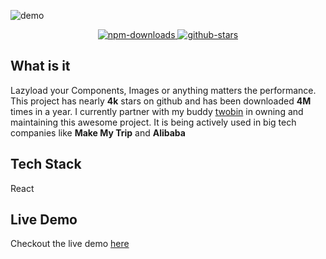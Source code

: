 ![demo](~lazyload.png)

<div style="text-align: center">
  <a class="no-decoration" href="https://npm-stat.com/charts.html?package=react-lazyload&from=2015-01-01&to=2019-06-30">
    <img class="html-image" src="https://img.shields.io/npm/dy/react-lazyload.svg?style=for-the-badge" alt="npm-downloads">
  </a>
  <a class="no-decoration" href="https://www.npmjs.com/package/react-lazyload">
    <img class="html-image" src="https://img.shields.io/github/stars/twobin/react-lazyload.svg?style=for-the-badge" alt="github-stars">
  </a>
</div>

## What is it <i class="far fa-question-circle"></i> 

Lazyload your Components, Images or anything matters the performance. This project has nearly **4k** stars on github and has been downloaded **4M** times in a year. I currently partner with my buddy [twobin](https://github.com/twobin) in owning and maintaining this awesome project. It is being actively used in big tech companies like **Make My Trip** and **Alibaba**

## Tech Stack <i class="fas fa-layer-group"></i>

<i class="fab fa-react"></i> React

## Live Demo <i class="fas fa-laptop-code"></i>

Checkout the live demo [here](https://twobin.github.io/react-lazyload/examples/#/?_k=lppfx8)
